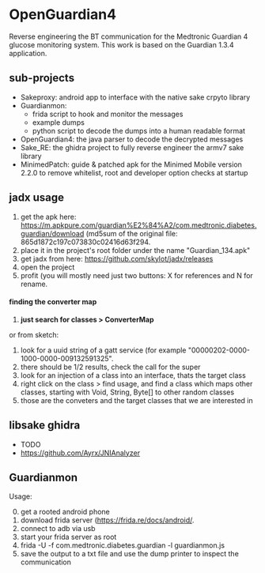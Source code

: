 # OpenGuardian4

Reverse engineering the BT communication for the Medtronic Guardian 4 glucose monitoring system. This work is based on the Guardian 1.3.4 application.

## sub-projects
- Sakeproxy: android app to interface with the native sake crpyto library
- Guardianmon: 
	- frida script to hook and monitor the messages
	- example dumps 
	- python script to decode the dumps into a human readable format
- OpenGuardian4: the java parser to decode the decrypted messages
- Sake_RE: the ghidra project to fully reverse engineer the armv7 sake library
- MinimedPatch: guide & patched apk for the Minimed Mobile version 2.2.0 to remove whitelist, root and developer option checks at startup

## jadx usage
1. get the apk here: https://m.apkpure.com/guardian%E2%84%A2/com.medtronic.diabetes.guardian/download
	(md5sum of the original file: 865d1872c197c073830c02416d63f294.
2. place it in the project's root folder under the name "Guardian_134.apk"
3. get jadx from here: https://github.com/skylot/jadx/releases
4. open the project
5. profit (you will mostly need just two buttons: X for references and N for rename.

#### finding the converter map

1.  **just search for classes > ConverterMap** 

or from sketch:


1. look for a uuid string of a gatt service (for example "00000202-0000-1000-0000-009132591325".
2. there should be 1/2 results, check the call for the super
3. look for an injection of a class into an interface, thats the target class
4. right click on the class > find usage, and find a class which maps other classes, starting with Void, String, Byte[] to other random classes
5. those are the conveters and the target classes that we are interested in


## libsake ghidra
- TODO
- https://github.com/Ayrx/JNIAnalyzer

## Guardianmon

Usage: 

0. get a rooted android phone
1. download frida server (https://frida.re/docs/android/.
3. connect to adb via usb 
4. start your frida server as root
5. frida -U -f com.medtronic.diabetes.guardian -l guardianmon.js
6. save the output to a txt file and use the dump printer to inspect the communication